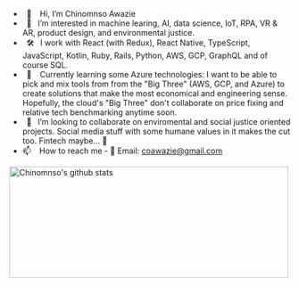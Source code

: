 - &ensp;👋 &ensp; Hi, I’m Chinomnso Awazie
- &ensp;👀 &ensp;I’m interested in machine learing, AI, data science, IoT, RPA, VR & AR, product design, and environmental justice.
- &ensp;🛠 &ensp;I work with React (with Redux), React Native, TypeScript, JavaScript, Kotlin, Ruby, Rails, Python, AWS, GCP, GraphQL and of course SQL.
- &ensp;🌱 &ensp; Currently learning some Azure technologies: I want to be able to pick and mix tools from from the "Big Three" (AWS, GCP, and Azure) to create solutions that make the most economical and engineering sense. Hopefully, the cloud's "Big Three" don't collaborate on price fixing and relative tech benchmarking anytime soon.
- &ensp;💞️ &ensp;I’m looking to collaborate on enviromental and social justice oriented projects. Social media stuff with some humane values in it makes the cut too. Fintech maybe... 🤔 
- 📫 &ensp; How to reach me - 📨 Email: coawazie@gmail.com

<!---
chinomnsoawazie/chinomnsoawazie is a ✨ special ✨ repository because its `README.md` (this file) appears on your GitHub profile.
You can click the Preview link to take a look at your changes.
---><img src="https://github-readme-stats.vercel.app/api?username=chinomnsoawazie&count_private=true&show_icons=true)%0D(https://github.com/chinomnsoawazie/github-readme-stats" width="500" height="200": alt="Chinomnso's github stats" />
    
    
    
  

